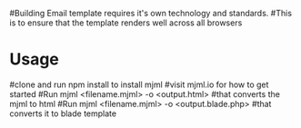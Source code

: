 #Building Email template requires it's own technology and standards.
#This is to ensure that the template renders well across all browsers
# Usage
#clone and run npm install to install mjml
#visit mjml.io for how to get started
#Run mjml <filename.mjml> -o <output.html>
#that converts the mjml to html
#Run mjml <filename.mjml> -o <output.blade.php>
#that converts it to blade template
